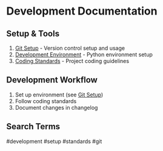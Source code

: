 # Development Documentation

## Setup & Tools
1. [Git Setup](./GIT_SETUP.md) - Version control setup and usage
2. [Development Environment](./ENV_SETUP.md) - Python environment setup
3. [Coding Standards](./STANDARDS.md) - Project coding guidelines

## Development Workflow
1. Set up environment (see [Git Setup](./GIT_SETUP.md))
2. Follow coding standards
3. Document changes in changelog

## Search Terms
#development #setup #standards #git

